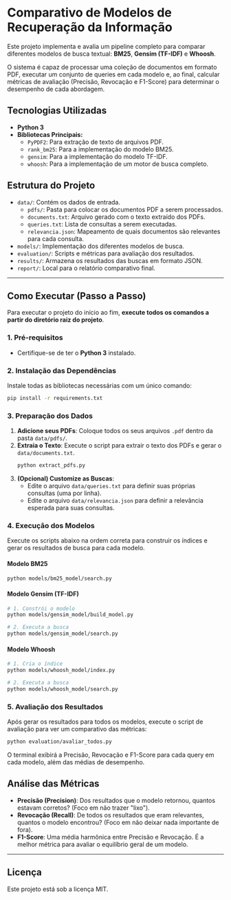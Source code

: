 # Comparativo de Modelos de Recuperação da Informação

Este projeto implementa e avalia um pipeline completo para comparar diferentes modelos de busca textual: **BM25**, **Gensim (TF-IDF)** e **Whoosh**.

O sistema é capaz de processar uma coleção de documentos em formato PDF, executar um conjunto de queries em cada modelo e, ao final, calcular métricas de avaliação (Precisão, Revocação e F1-Score) para determinar o desempenho de cada abordagem.



## Tecnologias Utilizadas

- **Python 3**
- **Bibliotecas Principais:**
  - `PyPDF2`: Para extração de texto de arquivos PDF.
  - `rank_bm25`: Para a implementação do modelo BM25.
  - `gensim`: Para a implementação do modelo TF-IDF.
  - `whoosh`: Para a implementação de um motor de busca completo.

## Estrutura do Projeto

- `data/`: Contém os dados de entrada.
  - `pdfs/`: Pasta para colocar os documentos PDF a serem processados.
  - `documents.txt`: Arquivo gerado com o texto extraído dos PDFs.
  - `queries.txt`: Lista de consultas a serem executadas.
  - `relevancia.json`: Mapeamento de quais documentos são relevantes para cada consulta.
- `models/`: Implementação dos diferentes modelos de busca.
- `evaluation/`: Scripts e métricas para avaliação dos resultados.
- `results/`: Armazena os resultados das buscas em formato JSON.
- `report/`: Local para o relatório comparativo final.

---

## Como Executar (Passo a Passo)

Para executar o projeto do início ao fim, **execute todos os comandos a partir do diretório raiz do projeto**.

### 1. Pré-requisitos

- Certifique-se de ter o **Python 3** instalado.

### 2. Instalação das Dependências

Instale todas as bibliotecas necessárias com um único comando:
```bash
pip install -r requirements.txt
```

### 3. Preparação dos Dados

1.  **Adicione seus PDFs**: Coloque todos os seus arquivos `.pdf` dentro da pasta `data/pdfs/`.
2.  **Extraia o Texto**: Execute o script para extrair o texto dos PDFs e gerar o `data/documents.txt`.
    ```bash
    python extract_pdfs.py
    ```
3.  **(Opcional) Customize as Buscas**:
    - Edite o arquivo `data/queries.txt` para definir suas próprias consultas (uma por linha).
    - Edite o arquivo `data/relevancia.json` para definir a relevância esperada para suas consultas.

### 4. Execução dos Modelos

Execute os scripts abaixo na ordem correta para construir os índices e gerar os resultados de busca para cada modelo.

#### Modelo BM25
```bash
python models/bm25_model/search.py
```

#### Modelo Gensim (TF-IDF)
```bash
# 1. Constrói o modelo
python models/gensim_model/build_model.py

# 2. Executa a busca
python models/gensim_model/search.py
```

#### Modelo Whoosh
```bash
# 1. Cria o índice
python models/whoosh_model/index.py

# 2. Executa a busca
python models/whoosh_model/search.py
```

### 5. Avaliação dos Resultados

Após gerar os resultados para todos os modelos, execute o script de avaliação para ver um comparativo das métricas:
```bash
python evaluation/avaliar_todos.py
```
O terminal exibirá a Precisão, Revocação e F1-Score para cada query em cada modelo, além das médias de desempenho.

## Análise das Métricas

- **Precisão (Precision)**: Dos resultados que o modelo retornou, quantos estavam corretos? (Foco em não trazer "lixo").
- **Revocação (Recall)**: De todos os resultados que eram relevantes, quantos o modelo encontrou? (Foco em não deixar nada importante de fora).
- **F1-Score**: Uma média harmônica entre Precisão e Revocação. É a melhor métrica para avaliar o equilíbrio geral de um modelo.

---

## Licença

Este projeto está sob a licença MIT.
